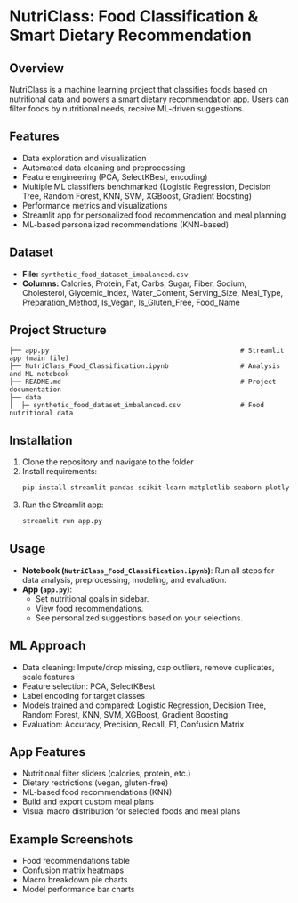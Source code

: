 # NutriClass: Food Classification & Smart Dietary Recommendation

## Overview
NutriClass is a machine learning project that classifies foods based on nutritional data and powers a smart dietary recommendation app. Users can filter foods by nutritional needs, receive ML-driven suggestions.

## Features
- Data exploration and visualization
- Automated data cleaning and preprocessing
- Feature engineering (PCA, SelectKBest, encoding)
- Multiple ML classifiers benchmarked (Logistic Regression, Decision Tree, Random Forest, KNN, SVM, XGBoost, Gradient Boosting)
- Performance metrics and visualizations
- Streamlit app for personalized food recommendation and meal planning
- ML-based personalized recommendations (KNN-based)


## Dataset
- **File:** `synthetic_food_dataset_imbalanced.csv`
- **Columns:** Calories, Protein, Fat, Carbs, Sugar, Fiber, Sodium, Cholesterol, Glycemic_Index, Water_Content, Serving_Size, Meal_Type, Preparation_Method, Is_Vegan, Is_Gluten_Free, Food_Name

## Project Structure
```
├── app.py                                                # Streamlit app (main file)
├── NutriClass_Food_Classification.ipynb                  # Analysis and ML notebook
├── README.md                                             # Project documentation
├── data
│  ├─ synthetic_food_dataset_imbalanced.csv               # Food nutritional data
```

## Installation

1. Clone the repository and navigate to the folder
2. Install requirements:
   ```sh
   pip install streamlit pandas scikit-learn matplotlib seaborn plotly xgboost
   ```
3. Run the Streamlit app:
   ```sh
   streamlit run app.py
   ```

## Usage

- **Notebook (`NutriClass_Food_Classification.ipynb`)**: Run all steps for data analysis, preprocessing, modeling, and evaluation.
- **App (`app.py`)**: 
  - Set nutritional goals in sidebar.
  - View food recommendations.
  - See personalized suggestions based on your selections.

## ML Approach

- Data cleaning: Impute/drop missing, cap outliers, remove duplicates, scale features
- Feature selection: PCA, SelectKBest
- Label encoding for target classes
- Models trained and compared: Logistic Regression, Decision Tree, Random Forest, KNN, SVM, XGBoost, Gradient Boosting
- Evaluation: Accuracy, Precision, Recall, F1, Confusion Matrix

## App Features

- Nutritional filter sliders (calories, protein, etc.)
- Dietary restrictions (vegan, gluten-free)
- ML-based food recommendations (KNN)
- Build and export custom meal plans
- Visual macro distribution for selected foods and meal plans

## Example Screenshots

- Food recommendations table
- Confusion matrix heatmaps
- Macro breakdown pie charts
- Model performance bar charts
